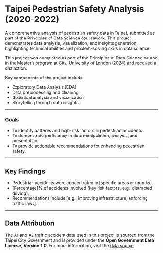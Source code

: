 # Taipei Pedestrian Safety Analysis (2020-2022)

A comprehensive analysis of pedestrian safety data in Taipei, submitted as part of the Principles of Data Science coursework. This project demonstrates data analysis, visualization, and insights generation, highlighting technical abilities and problem-solving skills in data science.

This project was completed as part of the Principles of Data Science course in the Master’s program at City, University of London (2024) and received a distinction.

Key components of the project include:
- Exploratory Data Analysis (EDA)
- Data preprocessing and cleaning
- Statistical analysis and visualization
- Storytelling through data insights  

---

### Goals
- To identify patterns and high-risk factors in pedestrian accidents.
- To demonstrate proficiency in data manipulation, analysis, and presentation.
- To provide actionable recommendations for enhancing pedestrian safety.

---

## Key Findings
- Pedestrian accidents were concentrated in [specific areas or months].
- [Percentage]% of accidents involved [key risk factors, e.g., distracted driving].
- Recommendations include [e.g., improving infrastructure, enforcing traffic laws].

---

## Data Attribution
The A1 and A2 traffic accident data used in this project is sourced from the Taipei City Government and is provided under the **Open Government Data License, Version 1.0**. For more information, visit the [data source](https://data.gov.tw/en/datasets/130110).
